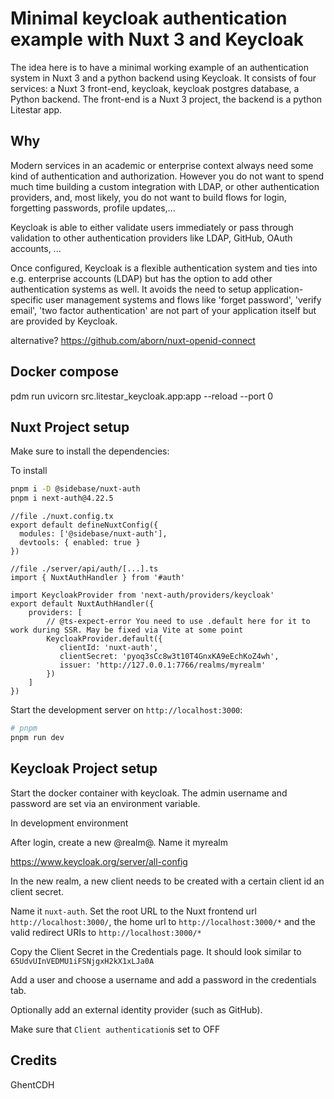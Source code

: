 # Minimal keycloak authentication example with Nuxt 3 and Keycloak

The idea here is to have a minimal working example of an authentication system in Nuxt 3 and a python backend using Keycloak. It consists of four services: a Nuxt 3 front-end, keycloak, keycloak postgres database, a Python backend. The front-end is a Nuxt 3 project, the backend is a python Litestar app.

## Why

Modern services in an academic or enterprise context always need some kind of authentication and authorization. However you do not want to spend much time building a custom integration with LDAP, or other authentication providers, and, most likely, you do not want to build flows for login, forgetting passwords, profile updates,... 

Keycloak is able to either validate users immediately or pass through validation to other authentication providers like LDAP, GitHub, OAuth accounts, ...

Once configured, Keycloak is a flexible authentication system and ties into e.g. enterprise accounts (LDAP) but has the option to add other authentication systems as well. It avoids the need to setup application-specific user management systems and flows like 'forget password', 'verify email',  'two factor authentication' are not part of your application itself but are provided by Keycloak.

alternative? https://github.com/aborn/nuxt-openid-connect

## Docker compose



pdm run  uvicorn src.litestar_keycloak.app:app --reload --port 0


## Nuxt Project setup

Make sure to install the dependencies:

To install 

```bash
pnpm i -D @sidebase/nuxt-auth
pnpm i next-auth@4.22.5
```

````
//file ./nuxt.config.tx
export default defineNuxtConfig({
  modules: ['@sidebase/nuxt-auth'],
  devtools: { enabled: true }
})
````

````
//file ./server/api/auth/[...].ts
import { NuxtAuthHandler } from '#auth'

import KeycloakProvider from 'next-auth/providers/keycloak'
export default NuxtAuthHandler({
    providers: [
        // @ts-expect-error You need to use .default here for it to work during SSR. May be fixed via Vite at some point
        KeycloakProvider.default({
           clientId: 'nuxt-auth',
           clientSecret: 'pyoq3sCc8w3t10T4GnxKA9eEchKoZ4wh',
           issuer: 'http://127.0.0.1:7766/realms/myrealm'
        })
    ]
})

````

Start the development server on `http://localhost:3000`:

```bash
# pnpm
pnpm run dev
```

## Keycloak Project setup

Start the docker container with keycloak. The admin username and password are set via an environment variable.

In development environment 

After login, create a new @realm@. Name it myrealm

https://www.keycloak.org/server/all-config


In the new realm, a new client needs to be created with a certain client id an client secret.

Name it `nuxt-auth`. Set the root URL to the Nuxt frontend url `http://localhost:3000/`, the home url to `http://localhost:3000/*` and the valid redirect URIs to `http://localhost:3000/*`

Copy the Client Secret in the Credentials page. It should look similar to `65UdvUInVEDMU1iFSNjgxH2kX1xLJa0A`

Add a user and choose a username and add a password in the credentials tab.

Optionally add an external identity provider (such as GitHub).

Make sure that `Client authentication`is set to OFF


## Credits

GhentCDH